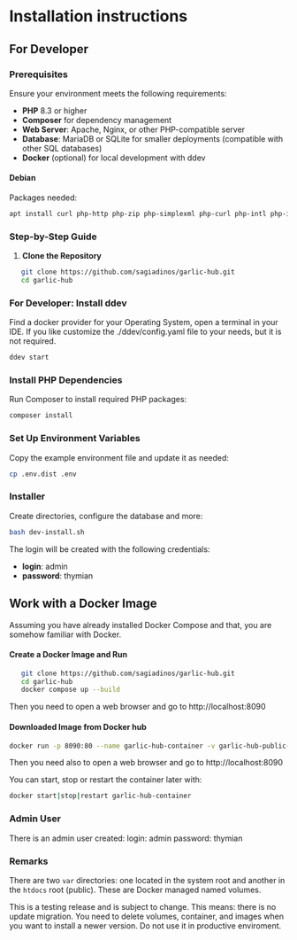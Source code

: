 # Installation instructions

## For Developer

### Prerequisites
Ensure your environment meets the following requirements:
- **PHP** 8.3 or higher
- **Composer** for dependency management
- **Web Server**: Apache, Nginx, or other PHP-compatible server
- **Database**: MariaDB or SQLite for smaller deployments (compatible with other SQL databases)
- **Docker** (optional) for local development with ddev

#### Debian

Packages needed:
```bash
apt install curl php-http php-zip php-simplexml php-curl php-intl php-imagick php-cli php-mbstring git unzip
```

### Step-by-Step Guide

1. **Clone the Repository**
```bash
   git clone https://github.com/sagiadinos/garlic-hub.git
   cd garlic-hub
```
### For Developer: Install ddev

Find a docker provider for your Operating System, open a terminal in your IDE. If you like customize the ./ddev/config.yaml file to your needs, but it is not required.

```bash
ddev start
```
### Install PHP Dependencies
Run Composer to install required PHP packages:

```php
composer install
```

### Set Up Environment Variables
Copy the example environment file and update it as needed:

```bash
cp .env.dist .env
```
### Installer
Create directories, configure the database and more:
```bash
bash dev-install.sh
```
The login will be created with the following credentials:
- **login**: admin
- **password**: thymian

## Work with a Docker Image

Assuming you have already installed Docker Compose and that, you are somehow familiar with Docker.

#### Create a Docker Image and Run

```bash
   git clone https://github.com/sagiadinos/garlic-hub.git
   cd garlic-hub
   docker compose up --build 
```
Then you need to open a web browser and go to http://localhost:8090

#### Downloaded Image from Docker hub

```bash
docker run -p 8090:80 --name garlic-hub-container -v garlic-hub-public-var:/var/www/public/var -v garlic-hub-var:/var/www/var sagiadinos/garlic-hub:latest
```
Then you need also to open a web browser and go to http://localhost:8090

You can start, stop or restart the container later with:

```bash
docker start|stop|restart garlic-hub-container
```

### Admin User

There is an admin user created:
login: admin
password: thymian

### Remarks

There are two `var` directories: one located in the system root and another in the `htdocs` root (public).
These are Docker managed named volumes.

This is a testing release and is subject to change. This means: there is no update migration. You need to delete volumes, container, and images when you want to install a newer version. 
Do not use it in productive enviroment.

